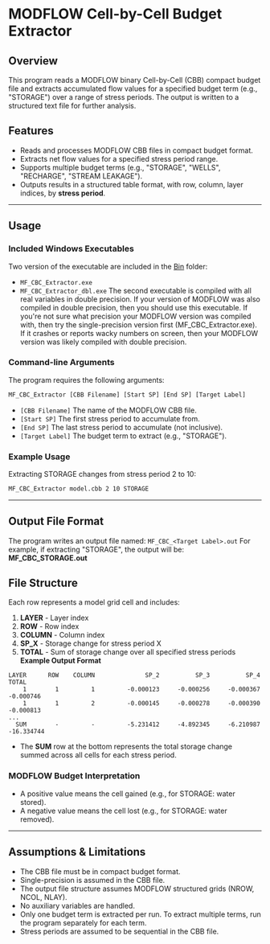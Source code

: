 # MODFLOW Cell-by-Cell Budget Extractor
## Overview
This program reads a MODFLOW binary Cell-by-Cell (CBB) compact budget file and extracts accumulated flow values for a specified budget term (e.g., "STORAGE") over a range of stress periods. The output is written to a structured text file for further analysis.

## Features
* Reads and processes MODFLOW CBB files in compact budget format.
* Extracts net flow values for a specified stress period range.
* Supports multiple budget terms (e.g., "STORAGE", "WELLS", "RECHARGE", "STREAM LEAKAGE").
* Outputs results in a structured table format, with row, column, layer indices, by **stress period**.

---

## Usage
### Included Windows Executables
Two version of the executable are included in the [Bin](./Bin/) folder:
* `MF_CBC_Extractor.exe`
* `MF_CBC_Extractor_dbl.exe`
The second executable is compiled with all real variables in double precision. If your version of MODFLOW was also compiled in double precision, then you should use this executable. If you're not sure what precision your MODFLOW version was compiled with, then try the single-precision version first (MF_CBC_Extractor.exe). If it crashes or reports wacky numbers on screen, then your MODFLOW version was likely compiled with double precision.

### Command-line Arguments
The program requires the following arguments:

```bash
MF_CBC_Extractor [CBB Filename] [Start SP] [End SP] [Target Label]
```
* `[CBB Filename]` The name of the MODFLOW CBB file.
* `[Start SP]` The first stress period to accumulate from.
* `[End SP]` The last stress period to accumulate (not inclusive).
* `[Target Label]` The budget term to extract (e.g., "STORAGE").
### Example Usage
Extracting STORAGE changes from stress period 2 to 10:
```bash
MF_CBC_Extractor model.cbb 2 10 STORAGE
```

---

## Output File Format
The program writes an output file named: `MF_CBC_<Target Label>.out`
For example, if extracting "STORAGE", the output will be: **MF_CBC_STORAGE.out**
## File Structure
Each row represents a model grid cell and includes:

1. **LAYER** - Layer index
2. **ROW** - Row index
2. **COLUMN** - Column index
4. **SP_X** - Storage change for stress period X
5. **TOTAL** - Sum of storage change over all specified stress periods
**Example Output Format**
```
LAYER      ROW    COLUMN              SP_2          SP_3          SP_4         TOTAL        
    1        1         1         -0.000123     -0.000256     -0.000367     -0.000746
    1        1         2         -0.000145     -0.000278     -0.000390     -0.000813
...
  SUM        -         -         -5.231412     -4.892345     -6.210987    -16.334744
```
* The **SUM** row at the bottom represents the total storage change summed across all cells for each stress period.

### MODFLOW Budget Interpretation
* A positive value means the cell gained (e.g., for STORAGE: water stored).
* A negative value means the cell lost (e.g., for STORAGE: water removed).

---

## Assumptions & Limitations
* The CBB file must be in compact budget format.
* Single-precision is assumed in the CBB file.
* The output file structure assumes MODFLOW structured grids (NROW, NCOL, NLAY).
* No auxiliary variables are handled.
* Only one budget term is extracted per run. To extract multiple terms, run the program separately for each term.
* Stress periods are assumed to be sequential in the CBB file.
